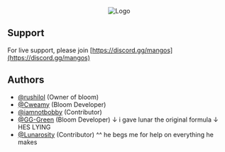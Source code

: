 
<p align="center">
  <img src="https://i.postimg.cc/VLvvpCG2/image-2025-10-16-124811043.png" alt="Logo">
</p>




## Support

For live support, please join [https://discord.gg/mangos](https://discord.gg/mangos)

## Authors

- [@rushilol](https://www.github.com/injuriez) (Owner of bloom)
- [@Cweamy](https://github.com/Cweamy) (Bloom Developer) 
- [@iamnotbobby](https://github.com/iamnotbobby) (Contributor)
- [@GG-Green](https://github.com/GG-Green) (Bloom Developer) ↓ i gave lunar the original formula ↓ HES LYING
- [@Lunarosity](https://github.com/Lunarosity) (Contributor) ^^ he begs me for help on everything he makes
